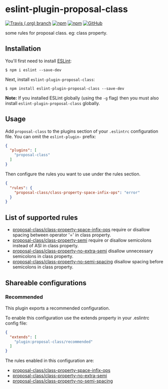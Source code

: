 # eslint-plugin-proposal-class

[![Travis (.org) branch](https://img.shields.io/travis/peakchen90/eslint-plugin-proposal-class/master.svg)](https://travis-ci.org/peakchen90/eslint-plugin-proposal-class)
[![npm](https://img.shields.io/npm/v/eslint-plugin-proposal-class.svg)](https://www.npmjs.com/package/eslint-plugin-proposal-class)
[![npm](https://img.shields.io/npm/dt/eslint-plugin-proposal-class.svg)](https://www.npmjs.com/package/eslint-plugin-proposal-class)
[![GitHub](https://img.shields.io/github/license/mashape/apistatus.svg)](https://github.com/peakchen90/eslint-plugin-proposal-class/blob/master/LICENSE)


some rules for proposal class. eg: class property.


## Installation

You'll first need to install [ESLint](http://eslint.org):

```
$ npm i eslint --save-dev
```

Next, install `eslint-plugin-proposal-class`:

```
$ npm install eslint-plugin-proposal-class --save-dev
```

**Note:** If you installed ESLint globally (using the `-g` flag) then you must also install `eslint-plugin-proposal-class` globally.

## Usage

Add `proposal-class` to the plugins section of your `.eslintrc` configuration file. You can omit the `eslint-plugin-` prefix:

```json
{
  "plugins": [
    "proposal-class"
  ]
}
```


Then configure the rules you want to use under the rules section.

```json
{
  "rules": {
    "proposal-class/class-property-space-infix-ops": "error"
  }
}
```

## List of supported rules

* [proposal-class/class-property-space-infix-ops](./docs/rules/class-property-space-infix-ops.md) require or disallow spacing between operator '=' in class property.
* [proposal-class/class-property-semi](./docs/rules/class-property-semi.md) require or disallow semicolons instead of ASI in class property.
* [proposal-class/class-property-no-extra-semi](./docs/rules/class-property-no-extra-semi.md) disallow unnecessary semicolons in class property.
* [proposal-class/class-property-no-semi-spacing](./docs/rules/class-property-no-semi-spacing.md) disallow spacing before semicolons in class property.


## Shareable configurations

### Recommended
This plugin exports a recommended configuration.

To enable this configuration use the extends property in your .eslintrc config file:

```json
{
  "extends": [
    "plugin:proposal-class/recommended"
  ]
}
```

The rules enabled in this configuration are:

* [proposal-class/class-property-space-infix-ops](./docs/rules/class-property-space-infix-ops.md)
* [proposal-class/class-property-no-extra-semi](./docs/rules/class-property-no-extra-semi.md)
* [proposal-class/class-property-no-semi-spacing](./docs/rules/class-property-no-semi-spacing.md)

